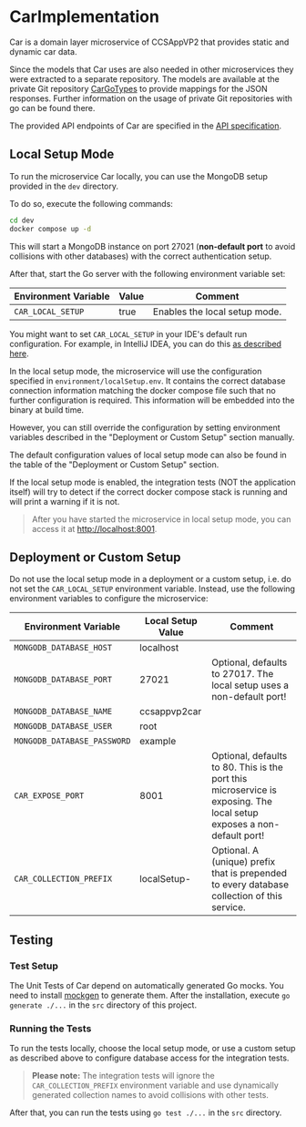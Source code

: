 # CarImplementation
Car is a domain layer microservice of CCSAppVP2 that provides static and dynamic car data.

Since the models that Car uses are also needed in other microservices they were extracted to a separate repository. 
The models are available at the private Git repository 
[CarGoTypes](https://git.scc.kit.edu/cm-tm/cm-team/projectwork/pse/domain/d-cargotypes) to provide mappings for the 
JSON responses.
Further information on the usage of private Git repositories with go can be found there.

The provided API endpoints of Car are specified in the
[API specification](https://git.scc.kit.edu/cm-tm/cm-team/projectwork/pse/domain/d-cardesign/-/blob/main/openapi.yaml).

## Local Setup Mode
To run the microservice Car locally, you can use the MongoDB setup provided in the `dev` directory.

To do so, execute the following commands:
```bash
cd dev
docker compose up -d
```

This will start a MongoDB instance on port 27021 (**non-default port** to avoid collisions with other databases) with
the correct authentication setup.

After that, start the Go server with the following environment variable set:

| Environment Variable | Value | Comment                       | 
|----------------------|-------|-------------------------------|
| `CAR_LOCAL_SETUP`    | true  | Enables the local setup mode. |

You might want to set `CAR_LOCAL_SETUP` in your IDE's default run configuration.
For example, in IntelliJ IDEA, you can do this [as described here](https://stackoverflow.com/a/32761503).

In the local setup mode, the microservice will use the configuration specified in `environment/localSetup.env`.
It contains the correct database connection information matching the docker compose file such that no further
configuration is required. This information will be embedded into the binary at build time.

However, you can still override the configuration by setting environment variables
described in the "Deployment or Custom Setup" section manually.

The default configuration values of local setup mode can also be found in the table of the "Deployment or Custom Setup"
section.

If the local setup mode is enabled, the integration tests (NOT the application itself) will try to detect if the
correct docker compose stack is running and will print a warning if it is not.

> After you have started the microservice in local setup mode, you can access it at
> [http://localhost:8001](http://localhost:8001).

## Deployment or Custom Setup
Do not use the local setup mode in a deployment or a custom setup, i.e. do not set the `CAR_LOCAL_SETUP` environment
variable. Instead, use the following environment variables to configure the microservice:

| Environment Variable        | Local Setup Value | Comment                                                                                                               |
|-----------------------------|-------------------|-----------------------------------------------------------------------------------------------------------------------|
| `MONGODB_DATABASE_HOST`     | localhost         |                                                                                                                       |
| `MONGODB_DATABASE_PORT`     | 27021             | Optional, defaults to 27017. The local setup uses a non-default port!                                                 |
| `MONGODB_DATABASE_NAME`     | ccsappvp2car      |                                                                                                                       |
| `MONGODB_DATABASE_USER`     | root              |                                                                                                                       |
| `MONGODB_DATABASE_PASSWORD` | example           |                                                                                                                       |
| `CAR_EXPOSE_PORT`           | 8001              | Optional, defaults to 80. This is the port this microservice is exposing. The local setup exposes a non-default port! |
| `CAR_COLLECTION_PREFIX`     | localSetup-       | Optional. A (unique) prefix that is prepended to every database collection of this service.                           |

## Testing

### Test Setup
The Unit Tests of Car depend on automatically generated Go mocks.
You need to install [mockgen](https://github.com/golang/mock#installation) to generate them.
After the installation, execute `go generate ./...` in the `src` directory of this project.

### Running the Tests
To run the tests locally, choose the local setup mode, or use a custom setup as described above
to configure database access for the integration tests.

> **Please note:** The integration tests will ignore the `CAR_COLLECTION_PREFIX` environment variable and use
dynamically generated collection names to avoid collisions with other tests.

After that, you can run the tests using `go test ./...` in the `src` directory.
